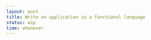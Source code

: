 ```yaml
---
layout: post
title: Write an application in a functional language
status: wip
time: whenever
---
```


